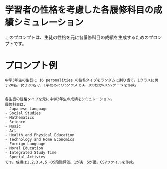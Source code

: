 # 学習者の性格を考慮した各履修科目の成績シミュレーション
このプロンプトは、生徒の性格を元に各履修科目の成績を生成するためのプロンプトです。

# プロンプト例
```
中学3年生の生徒に 16 peronalities の性格タイプをランダムに割り当て。1クラスに男子20名、女子20名で、1学校あたり5クラスです。100校分のCSVデータを作成。


各生徒の性格タイプを元に中学2年生の成績をシミュレーション。
履修科目は、
- Japanese Language
- Social Studies
- Mathematics
- Science
- Music
- Art
- Health and Physical Education
- Technology and Home Economics
- Foreign Language
- Moral Education
- Integrated Study Time
- Special Activies
です。成績は1,2,3,4,5 の5段階評価。1が劣、5が優。CSVファイルを作成。
```